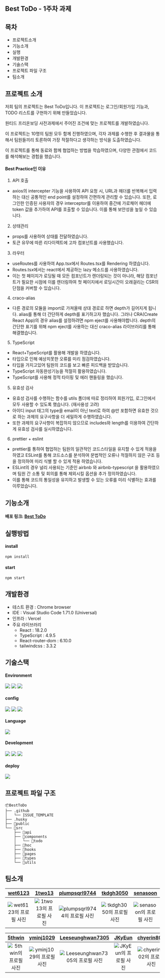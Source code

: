 ## Best ToDo - 1주차 과제

## 목차

- 프로젝트소개
- 기능소개
- 실행
- 개발환경
- 기술스택
- 프로젝트 파일 구조
- 팀소개

## 프로젝트 소개

저희 팀의 프로젝트는 Best ToDo입니다.
이 프로젝트는 로그인/회원가입 기능과, TODO 리스트를 구현하기 위해 만들었습니다.

원티드 프리온보딩 사전과제에서 주어진 조건에 맞는 프로젝트를 개발하였습니다.

이 프로젝트는 10명의 팀원 모두 함께 진행하였으며, 각자 과제를 수행한 후 결과물을 통해서 팀원들끼리 토론하여 가장 적절하다고 생각하는 방식을 도출하였습니다.

이 프로젝트를 통해 동료와 함께 협업하는 방법을 학습하였으며, 다양한 관점에서 코드를 해석해보는 경험을 했습니다.

#### Best Practice인 이유

1. API 호출

- axios의 intercepter 기능을 사용하여 API 요청 시, URL과 헤더를 반복해서 입력하는 대신 공통적인 end point를 설정하여 간편하게 관리할 수 있습니다. 또한, 로그인한 인증된 사용자의 경우 interceptor를 이용하여 중간에 가로채어 헤더에 token 값을 추가하여 API를 호출할 수 있습니다. 이를 통해 보안성을 높일 수 있습니다.

2. 상태관리

- props를 사용하여 상태를 전달하였습니다.
- 토큰 유무에 따른 리다이렉트에 고차 컴포넌트를 사용했습니다.

3. 라우터

- useRoutes를 사용하여 App.tsx에서 Routes.tsx를 Rendering 하였습니다.
- Routes.tsx에서는 react에서 제공하는 lazy 메소드를 사용하였습니다.
- 이는 첫 페이지가 로딩될 때 모든 컴포넌트가 렌더링되는 것이 아니라, 해당 컴포넌트가 필요한 시점에 이를 렌더링하여 첫 페이지에서 로딩시간이 오래걸리는 CSR의 단점을 커버할 수 있습니다.

4. craco-alias

- 다른 경로의 모듈을 import로 가져올때 상대 경로로 하면 depth가 길어지게 됩니다. alias를 통해 더 간단하게 depth를 표기하고자 했습니다. 그러나 CRA(Create React App)의 경우 alias를 설정하려면 npm eject를 사용해야합니다. depth의 간단한 표기를 위해 npm eject를 사용하는 대신 craco-alias 라이브러리를 통해 해결했습니다.

5. TypeScript

- React+TypeScript를 활용해 개발을 하였습니다.
- 타입으로 인해 예상치못한 오류를 미리 점검하였습니다.
- 타입을 가지고있어 팀원의 코드를 보고 빠른 피드백을 받았습니다.
- TypeScript 자동완성기능을 적절히 활용하였습니다.
- TypeScript를 사용해 정적 타이핑 및 에러 핸들링을 했습니다.

5. 유효성 검사

- 유효성 검사를 수행하는 함수를 utils 폴더에 따로 정리하여 회원가입, 로그인에서 모두 사용할 수 있도록 했습니다. (재사용성 고려)
- 아이디 input 태그의 type을 email이 아닌 text로 하여 @만 포함하면 유효한 것으로 하는 과제의 요구사항을 더 세밀하게 수행하였습니다.
- 또한 과제의 요구사항이 복잡하지 않으므로 includes와 length를 이용하여 간단하게 유효성 검사를 실시하였습니다.

6. prettier + eslint  

- prettier를 통하여 협업하는 팀원의 일관적인 코드스타일을 유지할 수 있게 적용을 하였고 ESLint를 통해 코드소스를 분석하여 문법적인 오류나 적절하지 않은 구조 등을 정의하여 미리 식별 할 수 있게 적용 하였습니다.
- ESLint의 경우 널리 사용되는 기준인 airbnb 와 airbnb-typescript 을 활용하였으며 팀원 간 소통 및 회의를 통해 제외시킬 옵션을 추가 정의하였습니다. 
- 이를 통해 코드의 통일성을 유지하고 발생할 수 있는 오류를 미리 식별하는 효과를 이루었습니다.

## 기능소개

#### 배포 링크: [Best ToDo](https://pre-onboarding-10th-1-4.vercel.app/)

## 실행방법

#### install
```
npm install
```

#### start
```
npm start
```
## 개발환경

- 테스트 환경 : Chrome browser
- IDE : Visual Studio Code 1.71.0 (Universal)
- 인프라 : Vercel
- 주요 라이브러리
  - React : 18.2.0
  - TypeScript : 4.9.5
  - React-router-dom : 6.10.0
  - tailwindcss : 3.3.2

## 기술스택

#### Environment

<code><img src="https://img.shields.io/badge/Git-F05032?style=for-the-badge&logo=git&logoColor=white"></code>
<code><img src="https://img.shields.io/badge/Github-181717?style=for-the-badge&logo=github&logoColor=white"></code>
<code><img src="https://img.shields.io/badge/VScode-007ACC?style=for-the-badge&logo=vscode&logoColor=white"></code>

#### config

<code><img src="https://img.shields.io/badge/npm-CB3837?style=for-the-badge&logo=npm&logoColor=white"></code>
<code><img src="https://img.shields.io/badge/Eslint-4B32C3?style=for-the-badge&logo=eslint&logoColor=white"></code>
<code><img src="https://img.shields.io/badge/prettier-F7B93E?style=for-the-badge&logo=prettier&logoColor=white"></code>

#### Language

<code><img src="https://img.shields.io/badge/TypeScript-3178C6?style=for-the-badge&logo=typescript&logoColor=white"></code>

#### Development

<code><img src="https://img.shields.io/badge/react-61DAFB?style=for-the-badge&logo=react&logoColor=white"></code>
<code><img src="https://img.shields.io/badge/Tailwind-06B6D4?style=for-the-badge&logo=Tailwind CSS&logoColor=white"/></code>
<code><img src="https://img.shields.io/badge/Axios-5A29E4?style=for-the-badge&logo=Axios&logoColor=white"/></code>

#### deploy

<code><img src="https://img.shields.io/badge/vercel-000000?style=for-the-badge&logo=Axios&logoColor=white"/></code>

## 프로젝트 파일 구조
```
📦BestToDo
├── .github
│   └── ISSUE_TEMPLATE
├── .husky
├── 📂public
└── 📂src
    ├── 📂api
    ├── 📂components
    │   └── 📂todo
    ├── 📂hoc
    ├── 📂hooks
    ├── 📂pages
    ├── 📂types
    └── 📂utils

```

## 팀소개
|                [wet6123](https://github.com/wet6123)                |                 [1two13](https://github.com/1two13)                  |         [plumpsqrl9744](https://github.com/plumpsqrl9744)    |         [tkdgh3050](https://github.com/tkdgh3050)        |         [senasoon](https://github.com/senasoon)         |
| :---------------------------------------------------------------------------: | :---------------------------------------------------------------------------: | :---------------------------------------------------------------------------: | :---------------------------------------------------------------------------: | :---------------------------------------------------------------------------: |
| ![wet6123의 프로필 사진](https://github.com/wet6123.png) | ![1two13의 프로필 사진](https://github.com/1two13.png) | ![plumpsqrl9744의 프로필 사진](https://github.com/plumpsqrl9744.png) | ![tkdgh3050의 프로필 사진](https://github.com/tkdgh3050.png) | ![senasoon의 프로필 사진](https://github.com/senasoon.png) |

|                [5thwin](https://github.com/5thwin)                |                 [yminj1029](https://github.com/yminj1029)                  |                   [Leeseunghwan7305](https://github.com/Leeseunghwan7305)                |         [JKyEun](https://github.com/JKyEun)         |         [chyerin802](https://github.com/chyerin802)        |
| :---------------------------------------------------------------------------: | :---------------------------------------------------------------------------: | :---------------------------------------------------------------------------: | :---------------------------------------------------------------------------: | :---------------------------------------------------------------------------: |
| ![5thwin의 프로필 사진](https://github.com/5thwin.png) | ![yminj1029의 프로필 사진](https://github.com/yminj1029.png) | ![Leeseunghwan7305의 프로필 사진](https://github.com/Leeseunghwan7305.png) | ![JKyEun의 프로필 사진](https://github.com/JKyEun.png) | ![chyerin802의 프로필 사진](https://github.com/chyerin802.png) |
